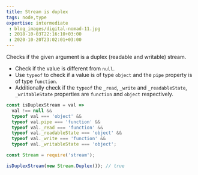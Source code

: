 ```yaml
---
title: Stream is duplex
tags: node,type
expertise: intermediate
 : blog_images/digital-nomad-11.jpg
 : 2018-10-03T22:16:10+03:00
 : 2020-10-20T23:02:01+03:00
---
```


Checks if the given argument is a duplex (readable and writable) stream.

- Check if the value is different from `null`.
- Use `typeof` to check if a value is of type `object` and the `pipe` property is of type `function`.
- Additionally check if the `typeof` the `_read`, `_write` and `_readableState`, `_writableState` properties are `function` and `object` respectively.

```js
const isDuplexStream = val =>
  val !== null &&
  typeof val === 'object' &&
  typeof val.pipe === 'function' &&
  typeof val._read === 'function' &&
  typeof val._readableState === 'object' &&
  typeof val._write === 'function' &&
  typeof val._writableState === 'object';
```

```js
const Stream = require('stream');

isDuplexStream(new Stream.Duplex()); // true
```
